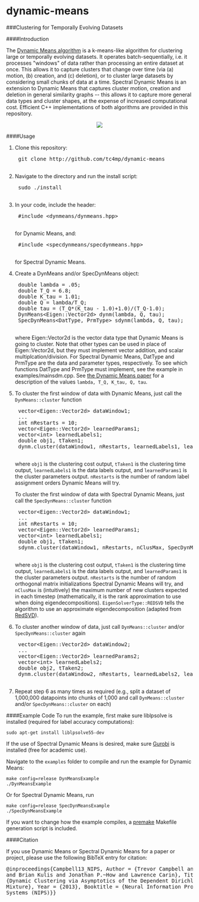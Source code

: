 dynamic-means
=============

###Clustering for Temporally Evolving Datasets

####Introduction

The [Dynamic Means algorithm](http://arxiv.org/abs/1305.6659) is a k-means-like algorithm for clustering large or temporally evolving datasets.
It operates batch-sequentially, i.e. it processes "windows" of data rather than processing an entire dataset
at once. This allows it to capture clusters that change over time (via (a) motion, (b) creation, and (c) deletion), or to
cluster large datasets by considering small chunks of data at a time. Spectral Dynamic Means is an extension 
to Dynamic Means that captures cluster motion, creation and deletion in general similarity graphs -- this allows
it to capture more general data types and cluster shapes, at the expense of increased computational cost.
Efficient C++ implementations of both algorithms are provided in this repository.

<p align="center">
<img src="https://github.com/tc4mp/dynamic-means/blob/master/imgs/clustermotion.png?raw=true"/>
</p>


####Usage
1. Clone this repository:
	<pre>
    git clone http://github.com/tc4mp/dynamic-means
    </pre>

2. Navigate to the directory and run the install script:
	<pre>
	sudo ./install
	</pre>
3. In your code, include the header:
	<pre>
	#include &lt;dynmeans/dynmeans.hpp>
	</pre>
   for Dynamic Means, and:
	<pre>
	#include &lt;specdynmeans/specdynmeans.hpp>
	</pre>
   for Spectral Dynamic Means.
4. Create a DynMeans and/or SpecDynMeans object:
	<pre>
	double lambda = .05;
	double T_Q = 6.8;
	double K_tau = 1.01;
	double Q = lambda/T_Q;
	double tau = (T_Q*(K_tau - 1.0)+1.0)/(T_Q-1.0);
	DynMeans&lt;Eigen::Vector2d> dynm(lambda, Q, tau);
	SpecDynMeans&lt;DatType, PrmType> sdynm(lambda, Q, tau);
	</pre>
	where Eigen::Vector2d is the vector data type that Dynamic Means is going to cluster.
	Note that other types can be used in place of Eigen::Vector2d, but they must
	implement vector addition, and scalar multiplcation/division. For Spectral Dynamic Means,
	DatType and PrmType are the data and parameter types, respectively. To see which functions
	DatType and PrmType must implement, see the example in examples/mainsdm.cpp.
	See [the Dynamic Means paper](http://arxiv.org/abs/1305.6659) for a description
	of the values `lambda, T_Q, K_tau, Q, tau`.

5. To cluster the first window of data with Dynamic Means, just call the `DynMeans::cluster` function
	<pre>
	vector&lt;Eigen::Vector2d> dataWindow1;
	...
	int nRestarts = 10;
	vector&lt;Eigen::Vector2d> learnedParams1;
	vector&lt;int> learnedLabels1;
	double obj1, tTaken1;
	dynm.cluster(dataWindow1, nRestarts, learnedLabels1, learnedParams1, obj1, tTaken1);
	</pre>
	where `obj1` is the clustering cost output, `tTaken1` is the clustering time output, 
	`learnedLabels1` is the data labels output, and `learnedParams1` is the cluster parameters output.
	`nRestarts` is the number of random label assignment orders Dynamic Means will try.
	
	To cluster the first window of data with Spectral Dynamic Means, just call the `SpecDynMeans::cluster` function
	<pre>
	vector&lt;Eigen::Vector2d> dataWindow1;
	...
	int nRestarts = 10;
	vector&lt;Eigen::Vector2d> learnedParams1;
	vector&lt;int> learnedLabels1;
	double obj1, tTaken1;
	sdynm.cluster(dataWindow1, nRestarts, nClusMax, SpecDynMeans<DatType,PrmType>::EigenSolverType::REDSVD, learnedLabels1, obj1, tTaken1);
	</pre>
	where `obj1` is the clustering cost output, `tTaken1` is the clustering time output, 
	`learnedLabels1` is the data labels output, and `learnedParams1` is the cluster parameters output.
	`nRestarts` is the number of random orthogonal matrix initializations Spectral Dynamic Means will try,
	and `nClusMax` is (intuitively) the maximum number of new clusters expected in each timestep (mathematically,
	it is the rank approximation to use when doing eigendecompositions). `EigenSolverType::REDSVD` tells
	the algorithm to use an approximate eigendecomposition (adapted from [RedSVD](https://code.google.com/p/redsvd/)).

6. To cluster another window of data, just call `DynMeans::cluster` and/or `SpecDynMeans::cluster` again
	<pre>
	vector&lt;Eigen::Vector2d> dataWindow2;
	...
	vector&lt;Eigen::Vector2d> learnedParams2;
	vector&lt;int> learnedLabels2;
	double obj2, tTaken2;
	dynm.cluster(dataWindow2, nRestarts, learnedLabels2, learnedParams2, obj2, tTaken2);
	</pre>

7. Repeat step 6 as many times as required (e.g., split a dataset of 1,000,000 datapoints into chunks of 1,000 and call `DynMeans::cluster` and/or `SpecDynMeans::cluster` on each)

####Example Code
To run the example, first make sure liblpsolve is installed (required for label accuracy computations):
    
    sudo apt-get install liblpsolve55-dev
   
If the use of Spectral Dynamic Means is desired, make sure [Gurobi](www.gurobi.com) is installed (free for academic use).

Navigate to the `examples` folder to compile and run the example for Dynamic Means:
    
    make config=release DynMeansExample
    ./DynMeansExample

Or for Spectral Dynamic Means, run

    make config=release SpecDynMeansExample
    ./SpecDynMeansExample
 

If you want to change how the example compiles, a [premake](http://industriousone.com/premake) 
Makefile generation script is included.

####Citation

If you use Dynamic Means or Spectral Dynamic Means for a paper or project, please use the following BibTeX entry for citation:
	<pre>
    @inproceedings{Campbell13_NIPS,
    	Author = {Trevor Campbell and Miao Liu and Brian Kulis and Jonathan P.~How and Lawrence Carin},
    	Title = {Dynamic Clustering via Asymptotics of the Dependent Dirichlet Process Mixture},
    	Year = {2013},
    	Booktitle = {Neural Information Processing Systems (NIPS)}}
   	</pre>



